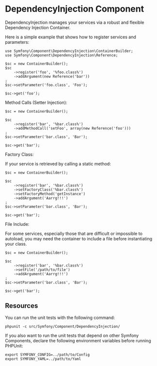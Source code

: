 DependencyInjection Component
=============================

DependencyInjection manages your services via a robust and flexible Dependency
Injection Container.

Here is a simple example that shows how to register services and parameters:

    use Symfony\Component\DependencyInjection\ContainerBuilder;
    use Symfony\Component\DependencyInjection\Reference;

    $sc = new ContainerBuilder();
    $sc
        ->register('foo', '%foo.class%')
        ->addArgument(new Reference('bar'))
    ;
    $sc->setParameter('foo.class', 'Foo');

    $sc->get('foo');

Method Calls (Setter Injection):

    $sc = new ContainerBuilder();

    $sc
        ->register('bar', '%bar.class%')
        ->addMethodCall('setFoo', array(new Reference('foo')))
    ;
    $sc->setParameter('bar.class', 'Bar');

    $sc->get('bar');

Factory Class:

If your service is retrieved by calling a static method:

    $sc = new ContainerBuilder();

    $sc
        ->register('bar', '%bar.class%')
        ->setFactoryClass('%bar.class%')
        ->setFactoryMethod('getInstance')
        ->addArgument('Aarrg!!!')
    ;
    $sc->setParameter('bar.class', 'Bar');

    $sc->get('bar');

File Include:

For some services, especially those that are difficult or impossible to 
autoload, you may need the container to include a file before 
instantiating your class.

    $sc = new ContainerBuilder();

    $sc
        ->register('bar', '%bar.class%')
        ->setFile('/path/to/file')
        ->addArgument('Aarrg!!!')
    ;
    $sc->setParameter('bar.class', 'Bar');

    $sc->get('bar');

Resources
---------

You can run the unit tests with the following command:

    phpunit -c src/Symfony/Component/DependencyInjection/

If you also want to run the unit tests that depend on other Symfony
Components, declare the following environment variables before running
PHPUnit:

    export SYMFONY_CONFIG=../path/to/Config
    export SYMFONY_YAML=../path/to/Yaml
